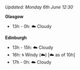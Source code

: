 *Updated: Monday 6th June 12:30*

**Glasgow**

* 13h - 0h: :cloud: Cloudy

**Edinburgh**

* 13h - 15h: :cloud: Cloudy
* 16h: :cyclone: Windy (:cloud:) [:cloud: as of 10h]
* 17h - 0h: :cloud: Cloudy
